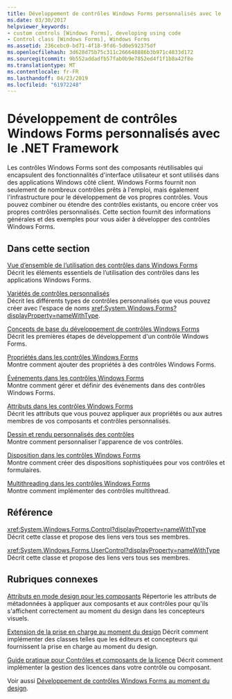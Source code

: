 ```yaml
---
title: Développement de contrôles Windows Forms personnalisés avec le .NET Framework
ms.date: 03/30/2017
helpviewer_keywords:
- custom controls [Windows Forms], developing using code
- Control class [Windows Forms], Windows Forms
ms.assetid: 236cebc0-bd71-4f18-9fd6-5d0e592375df
ms.openlocfilehash: 3d628d75b75c311c266648886b3b971c4833d172
ms.sourcegitcommit: 9b552addadfb57fab0b9e7852ed4f1f1b8a42f8e
ms.translationtype: MT
ms.contentlocale: fr-FR
ms.lasthandoff: 04/23/2019
ms.locfileid: "61972248"
---
```

# <a name="developing-custom-windows-forms-controls-with-the-net-framework"></a>Développement de contrôles Windows Forms personnalisés avec le .NET Framework
Les contrôles Windows Forms sont des composants réutilisables qui encapsulent des fonctionnalités d'interface utilisateur et sont utilisés dans des applications Windows côté client. Windows Forms fournit non seulement de nombreux contrôles prêts à l'emploi, mais également l'infrastructure pour le développement de vos propres contrôles. Vous pouvez combiner ou étendre des contrôles existants, ou encore créer vos propres contrôles personnalisés. Cette section fournit des informations générales et des exemples pour vous aider à développer des contrôles Windows Forms.  
  
## <a name="in-this-section"></a>Dans cette section  
 [Vue d’ensemble de l’utilisation des contrôles dans Windows Forms](overview-of-using-controls-in-windows-forms.md)  
 Décrit les éléments essentiels de l’utilisation des contrôles dans les applications Windows Forms.  
  
 [Variétés de contrôles personnalisés](varieties-of-custom-controls.md)  
 Décrit les différents types de contrôles personnalisés que vous pouvez créer avec l'espace de noms <xref:System.Windows.Forms?displayProperty=nameWithType>.  
  
 [Concepts de base du développement de contrôles Windows Forms](windows-forms-control-development-basics.md)  
 Décrit les premières étapes de développement d'un contrôle Windows Forms.  
  
 [Propriétés dans les contrôles Windows Forms](properties-in-windows-forms-controls.md)  
 Montre comment ajouter des propriétés à des contrôles Windows Forms.  
  
 [Événements dans les contrôles Windows Forms](events-in-windows-forms-controls.md)  
 Montre comment gérer et définir des événements dans des contrôles Windows Forms.  
  
 [Attributs dans les contrôles Windows Forms](attributes-in-windows-forms-controls.md)  
 Décrit les attributs que vous pouvez appliquer aux propriétés ou aux autres membres de vos composants et contrôles personnalisés.  
  
 [Dessin et rendu personnalisés des contrôles](custom-control-painting-and-rendering.md)  
 Montre comment personnaliser l'apparence de vos contrôles.  
  
 [Disposition dans les contrôles Windows Forms](layout-in-windows-forms-controls.md)  
 Montre comment créer des dispositions sophistiquées pour vos contrôles et formulaires.  
  
 [Multithreading dans les contrôles Windows Forms](multithreading-in-windows-forms-controls.md)  
 Montre comment implémenter des contrôles multithread.  
  
## <a name="reference"></a>Référence  
 <xref:System.Windows.Forms.Control?displayProperty=nameWithType>  
 Décrit cette classe et propose des liens vers tous ses membres.  
  
 <xref:System.Windows.Forms.UserControl?displayProperty=nameWithType>  
 Décrit cette classe et propose des liens vers tous ses membres.  
  
## <a name="related-sections"></a>Rubriques connexes  
 [Attributs en mode design pour les composants](https://docs.microsoft.com/previous-versions/visualstudio/visual-studio-2013/tk67c2t8(v=vs.120))  
 Répertorie les attributs de métadonnées à appliquer aux composants et aux contrôles pour qu'ils s'affichent correctement au moment du design dans les concepteurs visuels.  
  
 [Extension de la prise en charge au moment du design](https://docs.microsoft.com/previous-versions/visualstudio/visual-studio-2013/37899azc(v=vs.120))  
 Décrit comment implémenter des classes telles que les éditeurs et concepteurs qui fournissent la prise en charge au moment du design.  
  
 [Guide pratique pour Contrôles et composants de la licence](https://docs.microsoft.com/previous-versions/visualstudio/visual-studio-2013/fe8b1eh9(v=vs.120))  
 Décrit comment implémenter la gestion des licences dans votre contrôle ou composant.  
  
 Voir aussi [Développement de contrôles Windows Forms au moment du design](developing-windows-forms-controls-at-design-time.md).
